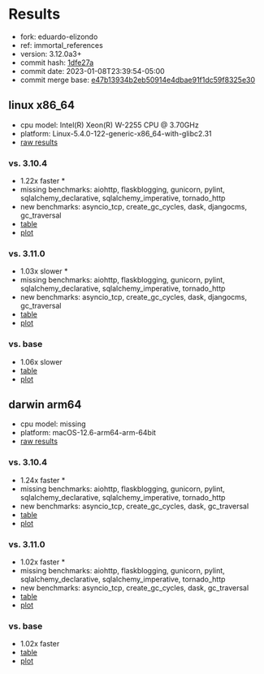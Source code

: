 # Results

- fork: eduardo-elizondo
- ref: immortal_references
- version: 3.12.0a3+
- commit hash: [1dfe27a](https://github.com/eduardo%2delizondo/cpython/commit/1dfe27a)
- commit date: 2023-01-08T23:39:54-05:00
- commit merge base: [e47b13934b2eb50914e4dbae91f1dc59f8325e30](https://github.com/eduardo%2delizondo/cpython/commit/e47b13934b2eb50914e4dbae91f1dc59f8325e30)

## linux x86_64

- cpu model: Intel(R) Xeon(R) W-2255 CPU @ 3.70GHz
- platform: Linux-5.4.0-122-generic-x86_64-with-glibc2.31
- [raw results](bm-20230108-linux-x86_64-eduardo%252delizondo-immortal_references-3.12.0a3%2B-1dfe27a.json)

### vs. 3.10.4

- 1.22x faster \*
- missing benchmarks: aiohttp, flaskblogging, gunicorn, pylint, sqlalchemy_declarative, sqlalchemy_imperative, tornado_http
- new benchmarks: asyncio_tcp, create_gc_cycles, dask, djangocms, gc_traversal
- [table](bm-20230108-linux-x86_64-eduardo%252delizondo-immortal_references-3.12.0a3%2B-1dfe27a-vs-3.10.4.md)
- [plot](bm-20230108-linux-x86_64-eduardo%252delizondo-immortal_references-3.12.0a3%2B-1dfe27a-vs-3.10.4.png)

### vs. 3.11.0

- 1.03x slower \*
- missing benchmarks: aiohttp, flaskblogging, gunicorn, pylint, sqlalchemy_declarative, sqlalchemy_imperative, tornado_http
- new benchmarks: asyncio_tcp, create_gc_cycles, dask, djangocms, gc_traversal
- [table](bm-20230108-linux-x86_64-eduardo%252delizondo-immortal_references-3.12.0a3%2B-1dfe27a-vs-3.11.0.md)
- [plot](bm-20230108-linux-x86_64-eduardo%252delizondo-immortal_references-3.12.0a3%2B-1dfe27a-vs-3.11.0.png)

### vs. base

- 1.06x slower
- [table](bm-20230108-linux-x86_64-eduardo%252delizondo-immortal_references-3.12.0a3%2B-1dfe27a-vs-base.md)
- [plot](bm-20230108-linux-x86_64-eduardo%252delizondo-immortal_references-3.12.0a3%2B-1dfe27a-vs-base.png)

## darwin arm64

- cpu model: missing
- platform: macOS-12.6-arm64-arm-64bit
- [raw results](bm-20230108-darwin-arm64-eduardo%252delizondo-immortal_references-3.12.0a3%2B-1dfe27a.json)

### vs. 3.10.4

- 1.24x faster \*
- missing benchmarks: aiohttp, flaskblogging, gunicorn, pylint, sqlalchemy_declarative, sqlalchemy_imperative, tornado_http
- new benchmarks: asyncio_tcp, create_gc_cycles, dask, gc_traversal
- [table](bm-20230108-darwin-arm64-eduardo%252delizondo-immortal_references-3.12.0a3%2B-1dfe27a-vs-3.10.4.md)
- [plot](bm-20230108-darwin-arm64-eduardo%252delizondo-immortal_references-3.12.0a3%2B-1dfe27a-vs-3.10.4.png)

### vs. 3.11.0

- 1.02x faster \*
- missing benchmarks: aiohttp, flaskblogging, gunicorn, pylint, sqlalchemy_declarative, sqlalchemy_imperative, tornado_http
- new benchmarks: asyncio_tcp, create_gc_cycles, dask, gc_traversal
- [table](bm-20230108-darwin-arm64-eduardo%252delizondo-immortal_references-3.12.0a3%2B-1dfe27a-vs-3.11.0.md)
- [plot](bm-20230108-darwin-arm64-eduardo%252delizondo-immortal_references-3.12.0a3%2B-1dfe27a-vs-3.11.0.png)

### vs. base

- 1.02x faster
- [table](bm-20230108-darwin-arm64-eduardo%252delizondo-immortal_references-3.12.0a3%2B-1dfe27a-vs-base.md)
- [plot](bm-20230108-darwin-arm64-eduardo%252delizondo-immortal_references-3.12.0a3%2B-1dfe27a-vs-base.png)


